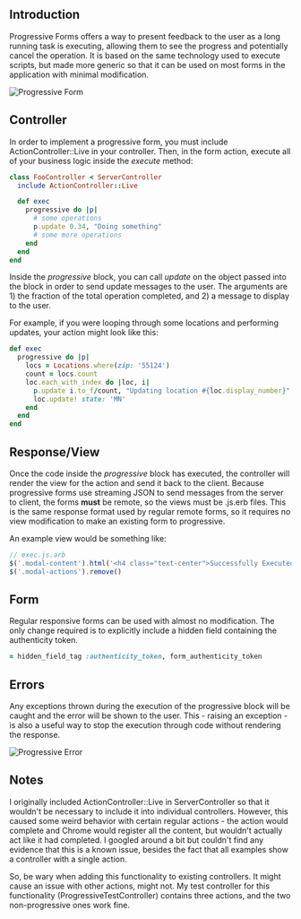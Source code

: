 ## Introduction 

Progressive Forms offers a way to present feedback to the user as a long running task is executing, allowing them to see the progress and potentially cancel the operation. It is based on the same technology used to execute scripts, but made more generic so that it can be used on most forms in the application with minimal modification.

![Progressive Form](https://dl.dropboxusercontent.com/s/ihik7a9qqzqn670/Screenshot%202017-04-04%2011.01.33.png)

## Controller 

In order to implement a progressive form, you must include ActionController::Live in your controller. Then, in the form action, execute all of your business logic inside the _execute_ method: 

```ruby
class FooController < ServerController 
  include ActionController::Live

  def exec
    progressive do |p|
      # some operations
      p.update 0.34, "Doing something"
      # some more operations
    end
  end
end
```

Inside the _progressive_ block, you can call _update_ on the object passed into the block in order to send update messages to the user. The arguments are 1) the fraction of the total operation completed, and 2) a message to display to the user. 

For example, if you were looping through some locations and performing updates, your action might look like this: 

```ruby
def exec
  progressive do |p|
    locs = Locations.where(zip: '55124')
    count = locs.count
    loc.each_with_index do |loc, i|
      p.update i.to_f/count, "Updating location #{loc.display_number}"
      loc.update! state: 'MN'
    end
  end
end
```

## Response/View

Once the code inside the _progressive_ block has executed, the controller will render the view for the action and send it back to the client. Because progressive forms use streaming JSON to send messages from the server to client, the forms **must** be remote, so the views must be .js.erb files. This is the same response format used by regular remote forms, so it requires no view modification to make an existing form to progressive.

An example view would be something like:

```javascript
// exec.js.arb
$('.modal-content').html('<h4 class="text-center">Successfully Executed Progressive Form</h4>')
$('.modal-actions').remove()
```

## Form

Regular responsive forms can be used with almost no modification. The only change required is to explicitly include a hidden field containing the authenticity token.

```ruby
= hidden_field_tag :authenticity_token, form_authenticity_token
```

## Errors 

Any exceptions thrown during the execution of the progressive block will be caught and the error will be shown to the user. This - raising an exception - is also a useful way to stop the execution through code without rendering the response.

![Progressive Error](https://dl.dropboxusercontent.com/s/qwxtbqksj8o1pz6/Screenshot%202017-04-04%2011.08.49.png)


## Notes

I originally included ActionController::Live in ServerController so that it wouldn't be necessary to include it into individual controllers. However, this caused some weird behavior with certain regular actions - the action would complete and Chrome would register all the content, but wouldn't actually act like it had completed. I googled around a bit but couldn't find any evidence that this is a known issue, besides the fact that all examples show a controller with a single action.

So, be wary when adding this functionality to existing controllers. It might cause an issue with other actions, might not. My test controller for this functionality (ProgressiveTestController) contains three actions, and the two non-progressive ones work fine.